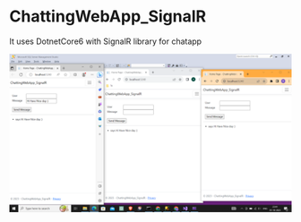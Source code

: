 # ChattingWebApp_SignalR
It uses DotnetCore6 with SignalR library for chatapp



![logo](https://github.com/abhijit737/ChattingWebApp_SignalR/blob/main/Common_Communication.png)
